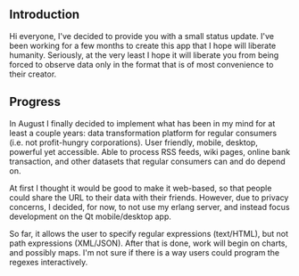 ## Introduction

Hi everyone, I've decided to provide you with a small status update. I've been
working for a few months to create this app that I hope will liberate humanity.
Seriously, at the very least I hope it will liberate you from being forced
to observe data only in the format that is of most convenience to their
creator.

## Progress

In August I finally decided to implement what has been in my mind for at least
a couple years: data transformation platform for regular consumers (i.e. not
profit-hungry corporations). User friendly, mobile, desktop, powerful yet
accessible. Able to process RSS feeds, wiki pages, online bank transaction,
and other datasets that regular consumers can and do depend on.

At first I thought it would be good to make it web-based, so that people could
share the URL to their data with their friends. However, due to privacy
concerns, I decided, for now, to not use my erlang server, and instead focus
development on the Qt mobile/desktop app.

So far, it allows the user to specify regular expressions (text/HTML), but not
path expressions (XML/JSON). After that is done, work will begin on charts, and
possibly maps. I'm not sure if there is a way users could program the regexes
interactively.
